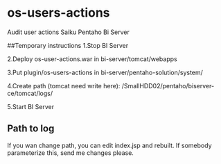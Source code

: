 # os-users-actions
Audit user actions Saiku Pentaho Bi Server

##Temporary instructions
1.Stop BI Server

2.Deploy os-user-actions.war in bi-server/tomcat/webapps

3.Put plugin/os-users-actions in bi-server/pentaho-solution/system/

4.Create path (tomcat need write here): /SmallHDD02/pentaho/biserver-ce/tomcat/logs/

5.Start BI Server

## Path to log
If you wan change path, you can edit index.jsp and rebuilt. If somebody parameterize this, send me changes please.
